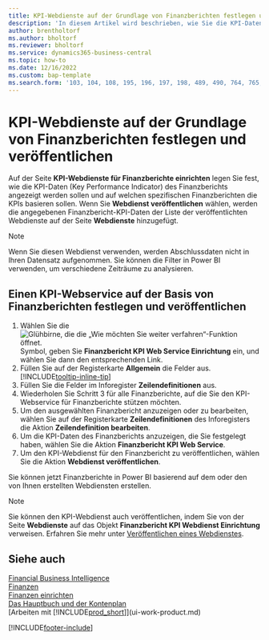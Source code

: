 ```yaml
---
title: KPI-Webdienste auf der Grundlage von Finanzberichten festlegen und veröffentlichen
description: 'In diesem Artikel wird beschrieben, wie Sie die KPI-Daten von Finanzberichten auf der Grundlage von bestimmten Finanzberichten anzeigen.'
author: brentholtorf
ms.author: bholtorf
ms.reviewer: bholtorf
ms.service: dynamics365-business-central
ms.topic: how-to
ms.date: 12/16/2022
ms.custom: bap-template
ms.search.form: '103, 104, 108, 195, 196, 197, 198, 489, 490, 764, 765, 766'
---
```

# KPI-Webdienste auf der Grundlage von Finanzberichten festlegen und veröffentlichen

Auf der Seite **KPI-Webdienste für Finanzberichte einrichten** legen Sie fest, wie die KPI-Daten (Key Performance Indicator) des Finanzberichts angezeigt werden sollen und auf welchen spezifischen Finanzberichten die KPIs basieren sollen. Wenn Sie **Webdienst veröffentlichen** wählen, werden die angegebenen Finanzbericht-KPI-Daten der Liste der veröffentlichten Webdienste auf der Seite **Webdienste** hinzugefügt.

> [!NOTE]
> Wenn Sie diesen Webdienst verwenden, werden Abschlussdaten nicht in Ihren Datensatz aufgenommen. Sie können die Filter in Power BI verwenden, um verschiedene Zeiträume zu analysieren.

## Einen KPI-Webservice auf der Basis von Finanzberichten festlegen und veröffentlichen
  
1. Wählen Sie die ![Glühbirne, die die „Wie möchten Sie weiter verfahren“-Funktion öffnet.](media/ui-search/search_small.png "Sagen Sie mir, was Sie tun möchten") Symbol, geben Sie **Finanzbericht KPI Web Service Einrichtung** ein, und wählen Sie dann den entsprechenden Link.
2. Füllen Sie auf der Registerkarte **Allgemein** die Felder aus. [!INCLUDE[tooltip-inline-tip](includes/tooltip-inline-tip_md.md)]
3. Füllen Sie die Felder im Inforegister **Zeilendefinitionen** aus.
4. Wiederholen Sie Schritt 3 für alle Finanzberichte, auf die Sie den KPI-Webservice für Finanzberichte stützen möchten.  
5. Um den ausgewählten Finanzbericht anzuzeigen oder zu bearbeiten, wählen Sie auf der Registerkarte **Zeilendefinitionen** des Inforegisters die Aktion **Zeilendefinition bearbeiten**.
6. Um die KPI-Daten des Finanzberichts anzuzeigen, die Sie festgelegt haben, wählen Sie die Aktion **Finanzbericht KPI Web Service**.
7. Um den KPI-Webdienst für den Finanzbericht zu veröffentlichen, wählen Sie die Aktion **Webdienst veröffentlichen**.

Sie können jetzt Finanzberichte in Power BI basierend auf dem oder den von Ihnen erstellten Webdiensten erstellen.

> [!NOTE]  
> Sie können den KPI-Webdienst auch veröffentlichen, indem Sie von der Seite **Webdienste** auf das Objekt **Finanzbericht KPI Webdienst Einrichtung** verweisen. Erfahren Sie mehr unter [Veröffentlichen eines Webdienstes](across-how-publish-web-service.md).

## Siehe auch

[Financial Business Intelligence](bi.md)  
[Finanzen](finance.md)  
[Finanzen einrichten](finance-setup-finance.md)  
[Das Hauptbuch und der Kontenplan](finance-general-ledger.md)  
[Arbeiten mit [!INCLUDE[prod_short](includes/prod_short.md)]](ui-work-product.md)

[!INCLUDE[footer-include](includes/footer-banner.md)]
